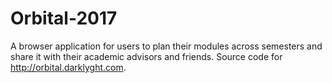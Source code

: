 # Orbital-2017

A browser application for users to plan their modules across semesters and share it with their academic advisors and friends. Source code for http://orbital.darklyght.com.